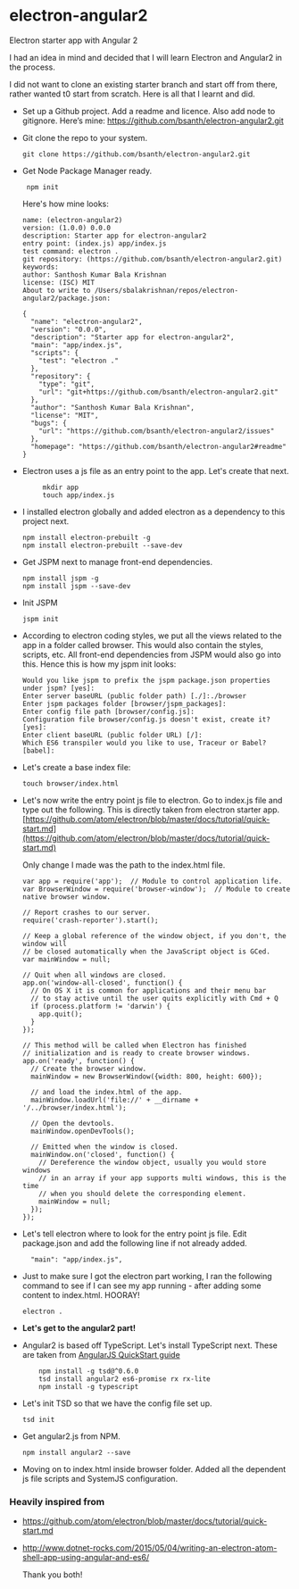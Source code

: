 # electron-angular2
Electron starter app with Angular 2

I had an idea in mind and decided that I will learn Electron and Angular2 in the process.

I did not want to clone an existing starter branch and start off from there, rather wanted t0 start from scratch. Here is all that I learnt and did.

* Set up a Github project. Add a readme and licence. Also add node to gitignore. Here’s mine: https://github.com/bsanth/electron-angular2.git
* Git clone the repo to your system.

    ```git clone https://github.com/bsanth/electron-angular2.git```
* Get Node Package Manager ready.

    ``` npm init```
    
    Here's how mine looks:
    
    ```
    name: (electron-angular2) 
    version: (1.0.0) 0.0.0
    description: Starter app for electron-angular2
    entry point: (index.js) app/index.js
    test command: electron .
    git repository: (https://github.com/bsanth/electron-angular2.git) 
    keywords: 
    author: Santhosh Kumar Bala Krishnan
    license: (ISC) MIT
    About to write to /Users/sbalakrishnan/repos/electron-angular2/package.json:
    
    {
      "name": "electron-angular2",
      "version": "0.0.0",
      "description": "Starter app for electron-angular2",
      "main": "app/index.js",
      "scripts": {
        "test": "electron ."
      },
      "repository": {
        "type": "git",
        "url": "git+https://github.com/bsanth/electron-angular2.git"
      },
      "author": "Santhosh Kumar Bala Krishnan",
      "license": "MIT",
      "bugs": {
        "url": "https://github.com/bsanth/electron-angular2/issues"
      },
      "homepage": "https://github.com/bsanth/electron-angular2#readme"
    }
    ```
    
* Electron uses a js file as an entry point to the app. Let's create that next.

    ```
         mkdir app
         touch app/index.js
    ```
* I installed electron globally and added electron as a dependency to this project next.

    ```
    npm install electron-prebuilt -g
    npm install electron-prebuilt --save-dev
    ```
* Get JSPM next to manage front-end dependencies.

    ```
    npm install jspm -g
    npm install jspm --save-dev
    ```
* Init JSPM

    ```
    jspm init
    ```
* According to electron coding styles, we put all the views related to the app in a folder called browser. This would also contain the styles, scripts, etc. All front-end dependencies from JSPM would also go into this. Hence this is how my jspm init looks:

    ```
    Would you like jspm to prefix the jspm package.json properties under jspm? [yes]:
    Enter server baseURL (public folder path) [./]:./browser
    Enter jspm packages folder [browser/jspm_packages]:
    Enter config file path [browser/config.js]:
    Configuration file browser/config.js doesn't exist, create it? [yes]:
    Enter client baseURL (public folder URL) [/]:
    Which ES6 transpiler would you like to use, Traceur or Babel? [babel]:
    ```
* Let's create a base index file:

    ```
    touch browser/index.html
    ```
* Let's now write the entry point js file to electron. Go to index.js file and type out the following. This is directly taken from electron starter app. [https://github.com/atom/electron/blob/master/docs/tutorial/quick-start.md](https://github.com/atom/electron/blob/master/docs/tutorial/quick-start.md)

    Only change I made was the path to the index.html file. 

    ```
    var app = require('app');  // Module to control application life.
    var BrowserWindow = require('browser-window');  // Module to create native browser window.
    
    // Report crashes to our server.
    require('crash-reporter').start();
    
    // Keep a global reference of the window object, if you don't, the window will
    // be closed automatically when the JavaScript object is GCed.
    var mainWindow = null;
    
    // Quit when all windows are closed.
    app.on('window-all-closed', function() {
      // On OS X it is common for applications and their menu bar
      // to stay active until the user quits explicitly with Cmd + Q
      if (process.platform != 'darwin') {
        app.quit();
      }
    });
    
    // This method will be called when Electron has finished
    // initialization and is ready to create browser windows.
    app.on('ready', function() {
      // Create the browser window.
      mainWindow = new BrowserWindow({width: 800, height: 600});
    
      // and load the index.html of the app.
      mainWindow.loadUrl('file://' + __dirname + '/../browser/index.html');
    
      // Open the devtools.
      mainWindow.openDevTools();
    
      // Emitted when the window is closed.
      mainWindow.on('closed', function() {
        // Dereference the window object, usually you would store windows
        // in an array if your app supports multi windows, this is the time
        // when you should delete the corresponding element.
        mainWindow = null;
      });
    });
    ```
    
* Let's tell electron where to look for the entry point js file. Edit package.json and add the following line if not already added.

    ```
      "main": "app/index.js",
    ```
* Just to make sure I got the electron part working, I ran the following command to see if I can see my app running - after adding some content to index.html. HOORAY!

    ```
    electron .
    ```
* **Let's get to the angular2 part!**

* Angular2 is based off TypeScript. Let's install TypeScript next. These are taken from [AngularJS QuickStart guide](https://angular.io/docs/js/latest/quickstart.html)

    ```
        npm install -g tsd@^0.6.0
        tsd install angular2 es6-promise rx rx-lite
        npm install -g typescript
    ```

* Let's init TSD so that we have the config file set up.

    ```
    tsd init
    ```
* Get angular2.js from NPM.

    ```
    npm install angular2 --save
    ```
* Moving on to index.html inside browser folder. Added all the dependent js file scripts and SystemJS configuration.

### Heavily inspired from
* https://github.com/atom/electron/blob/master/docs/tutorial/quick-start.md
* http://www.dotnet-rocks.com/2015/05/04/writing-an-electron-atom-shell-app-using-angular-and-es6/

    Thank you both!